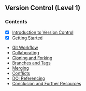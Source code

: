 ## Version Control (Level 1)

### Contents
- [x] [Introduction to Version Control](introduction-to-version-control.md)
- [x] [Getting Started](getting-started.md)
- [Git Workflow](git-workflow.md)
- [Collaborating](collaborating.md)
- [Cloning and Forking](cloning-and-forking.md)
- [Branches and Tags](branches-and-tags.md)
- [Merging](merging.md)
- [Conflicts](conflicts.md)
- [DOI Referencing](doi-referencing.md)
- [Conclusion and Further Resources](conclusion-and-further-resources.md)
